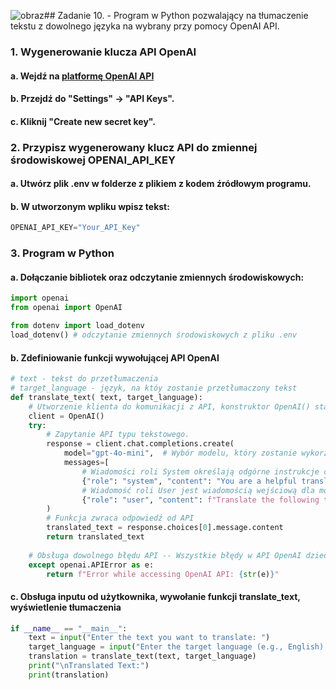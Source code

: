 ![obraz](https://github.com/user-attachments/assets/720ef190-7d1f-472c-a6a7-175f4db86877)## Zadanie 10. - Program w Python pozwalający na tłumaczenie tekstu z dowolnego języka na wybrany przy pomocy OpenAI API.

### 1. Wygenerowanie klucza API OpenAI 

#### a. Wejdź na [platformę OpenAI API](https://platform.openai.com)

#### b. Przejdź do "Settings" -> "API Keys".

#### c. Kliknij "Create new secret key".

### 2. Przypisz wygenerowany klucz API do zmiennej środowiskowej **OPENAI_API_KEY**

#### a. Utwórz plik **.env** w folderze z plikiem z kodem źródłowym programu.

#### b. W utworzonym wpliku wpisz tekst:
```Python
OPENAI_API_KEY="Your_API_Key"
```

### 3. Program w Python

#### a. Dołączanie bibliotek oraz odczytanie zmiennych środowiskowych:
```Python
import openai
from openai import OpenAI

from dotenv import load_dotenv
load_dotenv() # odczytanie zmiennych środowiskowych z pliku .env
```

#### b. Zdefiniowanie funkcji wywołującej API OpenAI
```Python
# text - tekst do przetłumaczenia
# target_language - język, na któy zostanie przetłumaczony tekst
def translate_text( text, target_language):
    # Utworzenie klienta do komunikacji z API, konstruktor OpenAI() standardowo odczytuje klucz API ze zmiennej środowiskowej.
    client = OpenAI()
    try:
        # Zapytanie API typu tekstowego. 
        response = client.chat.completions.create( 
            model="gpt-4o-mini",  # Wybór modelu, który zostanie wykorzystany do wygenerowania odpowiedzi 
            messages=[
                # Wiadomości roli System określają odgórne instrukcje co do zachowania i/lub funkcji modelu
                {"role": "system", "content": "You are a helpful translator."},  
                # Wiadomość roli User jest wiadomością wejściową dla modelu, na tę wiadomość zostanie udzielona odpowiedź
                {"role": "user", "content": f"Translate the following text to {target_language}:\n{text}"}  
        )
        # Funkcja zwraca odpowiedź od API
        translated_text = response.choices[0].message.content
        return translated_text
    
    # Obsługa dowolnego błędu API -- Wszystkie błędy w API OpenAI dziedziczą po APIError
    except openai.APIError as e:
        return f"Error while accessing OpenAI API: {str(e)}"
```

#### c. Obsługa inputu od użytkownika, wywołanie funkcji translate_text, wyświetlenie tłumaczenia
```Python
if __name__ == "__main__":
    text = input("Enter the text you want to translate: ")
    target_language = input("Enter the target language (e.g., English): ")
    translation = translate_text(text, target_language)
    print("\nTranslated Text:")
    print(translation)
````
